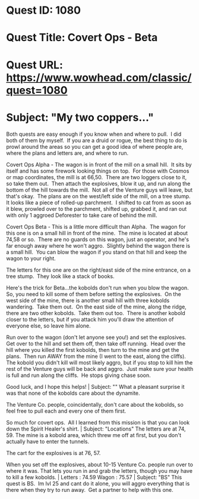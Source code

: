 # Quest ID: 1080
# Quest Title: Covert Ops - Beta
# Quest URL: https://www.wowhead.com/classic/quest=1080
# Subject: "My two coppers..."
Both quests are easy enough if you know when and where to pull.  I did both of them by myself.  If you are a druid or rogue, the best thing to do is prowl around the areas so you can get a good idea of where people are, where the plans and letters are, and where to run.

Covert Ops Alpha - The wagon is in front of the mill on a small hill.  It sits by itself and has some firework looking things on top.  For those with Cosmos or map coordinates, the mill is at 66,50.  There are two loggers close to it, so take them out.  Then attach the explosives, blow it up, and run along the bottom of the hill towards the mill.  Not all of the Venture guys will leave, but that's okay.  The plans are on the west/left side of the mill, on a tree stump.  It looks like a piece of rolled-up parchment.  I shifted to cat from as soon as it blew, prowled over to the parchment, shifted up, grabbed it, and ran out with only 1 aggroed Deforester to take care of behind the mill.

Covert Ops Beta - This is a little more difficult than Alpha.  The wagon for this one is on a small hill in front of the mine.  The mine is located at about 74,58 or so.  There are no guards on this wagon, just an operator, and he's far enough away where he won't aggro.  Slightly behind the wagon there is a small hill.  You can blow the wagon if you stand on that hill and keep the wagon to your right.

The letters for this one are on the right/east side of the mine entrance, on a tree stump.  They look like a stack of books.

Here's the trick for Beta...the kobolds don't run when you blow the wagon.  So, you need to kill some of them before setting the explosives.  On the west side of the mine, there is another small hill with three kobolds wandering.  Take them out.  On the east side of the mine, along the ridge, there are two other kobolds.  Take them out too.  There is another kobold closer to the letters, but if you attack him you'll draw the attention of everyone else, so leave him alone.

Run over to the wagon (don't let anyone see you!) and set the explosives.  Get over to the hill and set them off, then take off running.  Head over the hill where you killed the first kobolds, then turn to the mine and get the plans.  Then run AWAY from the mine (I went to the east, along the cliffs).  The kobold you didn't kill will most likely aggro, but if you stop to kill him the rest of the Venture guys will be back and aggro.  Just make sure your health is full and run along the cliffs.  He stops giving chase soon.

Good luck, and I hope this helps! | Subject: "<Blank>"
What a pleasant surprise it was that none of the kobolds care about the dynamite.

The Venture Co. people, coincidentally, don't care about the kobolds, so feel free to pull each and every one of them first.

So much for covert ops.  All I learned from this mission is that you can look down the Spirit Healer's shirt. | Subject: "Locations"
The letters are at 74, 59. The mine is a kobold area, which threw me off at first, but you don't actually have to enter the tunnels.

The cart for the explosives is at 76, 57.

When you set off the explosives, about 10-15 Venture Co. people run over to where it was. That lets you run in and grab the letters, though you may have to kill a few kobolds. | Letters : 74.59
Wagon : 75.57 | Subject: "BS"
This quest is BS.  Im lvl 25 and cant do it alone, you will aggro everything that is there when they try to run away.  Get a partner to help with this one.